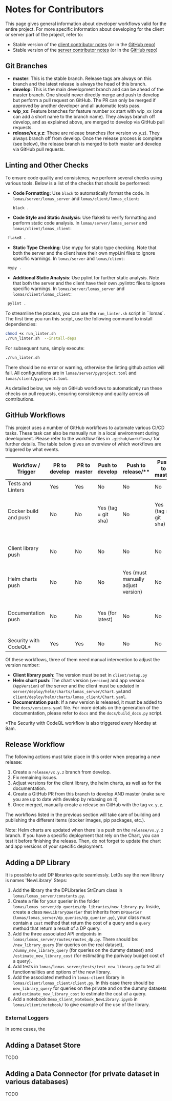 # Notes for Contributors

This page gives general information about developer workflows valid for the entire project. For more specific information about developing for the client or server 
part of the project, refer to:
* Stable version of the [client contributor notes](https://dscc-admin-ch.github.io/lomas-docs/CONTRIBUTING_CLIENT.html) (or in the [GitHub repo](https://github.com/dscc-admin-ch/lomas/blob/master/client/CONTRIBUTING.md))
* Stable version of the [server contributor notes](https://dscc-admin-ch.github.io/lomas-docs/CONTRIBUTING_SERVER.html) (or in the [GitHub repo](https://github.com/dscc-admin-ch/lomas/blob/master/server/CONTRIBUTING.md))

## Git Branches

* **master**: This is the stable branch. Release tags are always on this branch and the latest release is always the head of this branch.
* **develop**: This is the main development branch and can be ahead of the master branch.
  One should never directly merge and push to develop but perform a pull request on GitHub.
  The PR can only be merged if approved by another developer and all automatic tests pass.
* **wip_xx**: Feature branches for feature number xx start with wip_xx (one can add a short name to the branch name).
  They always branch off develop, and as explained above, are merged to develop via GitHub pull requests.
* **release/vx.y.z**: These are release branches (for version vx.y.z). They always branch off from develop.
  Once the release process is complete (see below), the release branch is merged to both master and develop via GitHub pull requests.

## Linting and Other Checks

To ensure code quality and consistency, we perform several checks using various tools. Below is a list of the checks that should be performed:

- **Code Formatting:** Use `black` to automatically format the code. In `lomas/server/lomas_server` and `lomas/client/lomas_client`:
  ```bash
  black .
  ```

- **Code Style and Static Analysis**: Use flake8 to verify formatting and perform static code analysis. In `lomas/server/lomas_server` and `lomas/client/lomas_client`:
 ```bash
  flake8 .
  ```

- **Static Type Checking**: Use mypy for static type checking. Note that both the server and the client have their own mypi.ini files to ignore specific warnings. In `lomas/server` and `lomas/client`:
 ```bash
  mypy .
  ```

- **Additional Static Analysis**: Use pylint for further static analysis. Note that both the server and the client have their own .pylintrc files to ignore specific warnings. In `lomas/server/lomas_server` and `lomas/client/lomas_client`:
 ```bash
  pylint .
  ```

To streamline the process, you can use the `run_linter.sh` script in ``lomas`. The first time you run this script, use the following command to install dependencies:
```bash
chmod +x run_linter.sh
./run_linter.sh  --install-deps
```
For subsequent runs, simply execute:
```bash
./run_linter.sh
```

There should be no error or warning, otherwise the linting github action will fail. All configurations are in `lomas/server/pyproject.toml` and `lomas/client/pyproject.toml`.

As detailed below, we rely on GitHub workflows to automatically run these checks on pull requests, ensuring consistency and quality across all contributions.

## GitHub Workflows

This project uses a number of GitHub workflows to automate various CI/CD tasks. These task can also be manually run in a local environment during development. Please refer to the workflow files in `.github/workflows/` for further details.
The table below gives an overview of which workflows are triggered by what events.

| Workflow / Trigger     | PR to develop | PR to master | Push to develop | Push to release/** | Push to master | GitHub release |
|------------------------|---------------|--------------|-----------------|--------------------|----------------|----------------|
| Tests and Linters      | Yes           | Yes          | No              | No                 | No             | No             |
| Docker build and push  | No            | No           | Yes (tag = git sha) | No             | Yes (tag = git sha) | Yes (tags = latest and semver (x.y.z)) |
| Client library push    | No            | No           | No              | No                 | No             | Yes (must manually adjust version) |
| Helm charts push       | No            | No           | No              | Yes (must manually adjust version)  | No             | No             |
| Documentation push     | No            | No           | Yes (for latest)| No                 | No             | Yes (for stable, must manually add version) |
| Security with CodeQL*  | Yes           | Yes          | No              | No                 | No             | No             |

Of these workflows, three of them need manual intervention to adjust the version number:

* **Client library push**: The version must be set in `client/setup.py`
* **Helm chart push**: The chart version (`version`) and app version (`AppVersion`) of the server and the client must be updated in `server/deploy/helm/charts/lomas_server/Chart.yml`and `client/deploy/helm/charts/lomas_client/Chart.yaml`.
* **Documentation push**: If a new version is released, it must be added to the `docs/versions.yaml` file. For more details on the generation of the documentation, please refer to `docs` and the `docs/build_docs.py` script.

*The Security with CodeQL workflow is also triggered every Monday at 9am.


## Release Workflow

The following actions must take place in this order when preparing a new release:

1. Create a `release/vx.y.z` branch from develop.
2. Fix remaining issues.
3. Adjust versions for the client library, the helm charts, as well as for the documentation.
4. Create a GitHub PR from this branch to develop AND master (make sure you are up to date with develop by rebasing on it)
5. Once merged, manually create a release on GitHub with the tag `vx.y.z`.

The workflows listed in the previous section will take care of building and publishing the different items (docker images, pip packages, etc.).

Note: Helm charts are updated when there is a push on the `release/vx.y.z` branch. If you have a specific deployment that rely on the Chart, you can test it before finishing the release. Then, do not forget to update the chart and app versions of your specific deployment.

## Adding a DP Library

It is possible to add DP libraries quite seamlessly. Let0s say the new library is names 'NewLibrary'
Steps:
1. Add the library the the DPLibraries StrEnum class in `lomas/lomas_server/constants.py`.
2. Create a file for your querier in the folder `lomas/lomas_server/dp_queries/dp_libraries/new_library.py`. Inside, create a class `NewLibraryQuerier` that inherits from `DPQuerier` (`lomas/lomas_server/dp_queries/dp_querier.py`), your class must contain a `cost` method that return the cost of a query and a `query` method that return a result of a DP query.
3. Add the three associated API endpoints in `lomas/lomas_server/routes/routes_dp.py`. There should be: `/new_library_query` (for queries on the real dataset), `/dummy_new_library_query` (for queries on the dummy dataset) and `/estimate_new_library_cost` (for estimating the pprivacy budget cost of a query).
4. Add tests in `lomas/lomas_server/tests/test_new_library.py` to test all functionnalities and options of the new library.
4. Add the associated method in `lomas-client` library in `lomas/client/lomas_client/client.py`. In this case there should be `new_library_query` for queries on the private and on the dummy datasets and `estimate_new_library_cost` to estimate the cost of a query.
6. Add a notebook `Demo_Client_Notebook_NewLibrary.ipynb` in `lomas/client/notebook/` to give example of the use of the library.

### External Loggers
In some cases, the 

## Adding a Dataset Store
TODO

## Adding a Data Connector (for private dataset in various databases)
TODO
